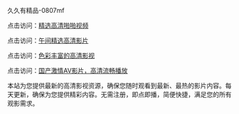 久久有精品-0807mf

点击访问：<a href="https://heiliaoxqkkct.pages.dev">精选高清啪啪视频</a>

点击访问：<a href="https://heiliaoxwd5i8.pages.dev">午间精选高清影片</a>

点击访问：<a href="https://heiliaowt0d7p.pages.dev">色彩丰富的高清影视</a>

点击访问：<a href="https://heiliaoga6s9v.pages.dev">国产激情AV影片，高清流畅播放</a>

本站为您提供最新的高清影视资源，确保您随时观看到最新、最热的影片内容。每天更新，确保为您提供精彩内容。无需注册，即点即播，简便快捷，满足您的所有观影需求。

<span style="display:none;">[Canonical link](https://github.com/qa20250708/qa10 ）</span>
